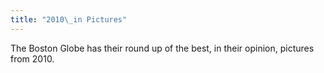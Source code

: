 ```yaml
---
title: "2010\_in Pictures"
---
```

<p>The Boston Globe has their round up of the best, in their opinion, pictures from 2010.</p>
